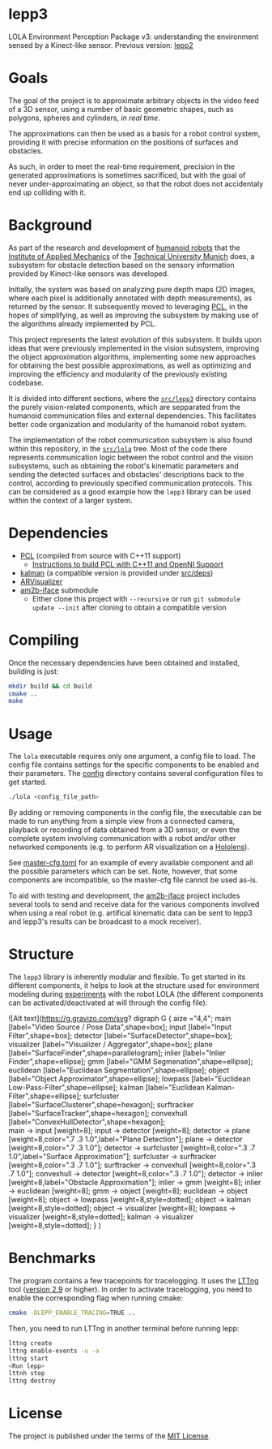 # lepp3

LOLA Environment Perception Package v3: understanding the environment sensed by
a Kinect-like sensor.
Previous version: [lepp2](https://github.com/am-lola/lepp2)

# Goals

The goal of the project is to approximate arbitrary objects in the video feed
of a 3D sensor, using a number of basic geometric shapes, such as polygons,
spheres and cylinders, *in real time*.

The approximations can then be used as a basis for a robot control system,
providing it with precise information on the positions of surfaces and obstacles.

As such, in order to meet the real-time requirement, precision in the
generated approximations is sometimes sacrificed, but with the goal of
never under-approximating an object, so that the robot does not
accidentaly end up colliding with it.

# Background

As part of the research and development of
[humanoid robots](https://www.amm.mw.tum.de/en/research/current-projects/humanoid-robots/)
that the [Institute of Applied Mechanics](https://www.amm.mw.tum.de/en/home/)
of the [Technical University Munich](https://www.tum.de/) does, a
subsystem for obstacle detection based on the sensory information provided
by Kinect-like sensors was developed.

Initially, the system was based on analyzing pure depth maps (2D images,
where each pixel is additionally annotated with depth measurements), as
returned by the sensor. It subsequently moved to leveraging
[PCL](http://pointclouds.org/), in the hopes of simplifying, as well as
improving the subsystem by making use of the algorithms already implemented
by PCL.

This project represents the latest evolution of this subsystem. It builds
upon ideas that were previously implemented in the vision subsystem,
improving the object approximation algorithms, implementing some new approaches
for obtaining the best possible approximations, as well as optimizing and improving
the efficiency and modularity of the previously existing codebase.

It is divided into different sections, where the
[`src/lepp3`](https://github.com/am-lola/lepp3/tree/master/src/lepp3)
directory contains the purely vision-related components, which are sepparated 
from the humanoid communication files and external dependencies. This 
facilitates better code organization and modularity of the humanoid robot system.

The implementation of the robot communication subsystem is also found within this
repository, in the
[`src/lola`](https://github.com/am-lola/lepp3/tree/master/src/lola) tree.
Most of the code there represents communication logic between the robot
control and the vision subsystems, such as obtaining the robot's kinematic
parameters and sending the detected surfaces and obstacles' descriptions back to 
the control, according to previously specified communication protocols. This can 
be considered as a good example how the `lepp3` library can be used within the
context of a larger system.

# Dependencies

* [PCL](http://pointclouds.org/) (compiled from source with C++11 support)
  * [Instructions to build PCL with C++11 and OpenNI Support]()
* [kalman](https://github.com/mherb/kalman) (a compatible version is provided under [src/deps](./src/deps))
* [ARVisualizer](https://github.com/am-lola/ARVisualizer)
* [am2b-iface](https://gitlab.lrz.de/AMCode/am2b-iface) submodule
  * Either clone this project with `--recursive` or run `git submodule update --init` after cloning to obtain a compatible version

# Compiling

Once the necessary dependencies have been obtained and installed, building is just:

```bash
mkdir build && cd build
cmake ..
make
```

# Usage

The `lola` executable requires only one argument, a config file to load. The config
file contains settings for the specific components to be enabled and their parameters.
The [config](./config) directory contains several configuration files to get started.

```bash
./lola <config_file_path>
```

By adding or removing components in the config file, the executable can be made to
run anything from a simple view from a connected camera, playback or recording of
data obtained from a 3D sensor, or even the complete system involving communication
with a robot and/or other networked components (e.g. to perform AR visualization on a [Hololens](https://github.com/am-lola/HoLola)).

See [master-cfg.toml](./master-cfg.toml) for an example of every available component
and all the possible parameters which can be set. Note, however, that some components
are incompatible, so the master-cfg file cannot be used as-is.

To aid with testing and development, the [am2b-iface](https://gitlab.lrz.de/AMCode/am2b-iface) project includes several
tools to send and receive data for the various components involved when using a
real robot (e.g. artifical kinematic data can be sent to lepp3 and lepp3's results
can be broadcast to a mock receiver).


# Structure

The `lepp3` library is inherently modular and flexible. To get started in its 
different components, it helps to look at the structure used for environment 
modeling during [experiments](./config/lab-lola.toml) with the robot LOLA (the 
different components can be activated/deactivated at will through the config file):

![Alt text](https://g.gravizo.com/svg?
  digraph G {
    aize ="4,4";
    main [label="Video Source / Pose Data",shape=box];
    input [label="Input Filter",shape=box];
    detector [label="SurfaceDetector",shape=box];
    visualizer [label="Visualizer / Aggregator",shape=box];
    plane [label="SurfaceFinder",shape=parallelogram];
    inlier [label="Inlier Finder",shape=ellipse];
    gmm [label="GMM Segmenation",shape=ellipse];
    euclidean [label="Euclidean Segmentation",shape=ellipse];
    object [label="Object Approximator",shape=ellipse];
    lowpass [label="Euclidean Low-Pass-Filter",shape=ellipse];
    kalman [label="Euclidean Kalman-Filter",shape=ellipse];
    surfcluster [label="SurfaceClusterer",shape=hexagon];
    surftracker [label="SurfaceTracker",shape=hexagon];
    convexhull [label="ConvexHullDetector",shape=hexagon];    
    main -> input [weight=8];
    input -> detector [weight=8];
    detector -> plane [weight=8,color=".7 .3 1.0",label="Plane Detection"];
    plane -> detector [weight=8,color=".7 .3 1.0"];
    detector -> surfcluster [weight=8,color=".3 .7 1.0",label="Surface Approximation"];
    surfcluster -> surftracker [weight=8,color=".3 .7 1.0"];
    surftracker -> convexhull [weight=8,color=".3 .7 1.0"];
    convexhull -> detector [weight=8,color=".3 .7 1.0"];
    detector -> inlier [weight=8,label="Obstacle Approximation"];
    inlier -> gmm [weight=8];
    inlier -> euclidean [weight=8];
    gmm -> object [weight=8];
    euclidean -> object [weight=8];
    object -> lowpass [weight=8,style=dotted];
    object -> kalman [weight=8,style=dotted];
    object -> visualizer [weight=8];
    lowpass -> visualizer [weight=8,style=dotted];
    kalman -> visualizer [weight=8,style=dotted];
  }
  )

# Benchmarks

The program contains a few tracepoints for tracelogging. It uses the [LTTng](http://lttng.org/)
tool ([version 2.9](http://lttng.org/docs/v2.9/#doc-ubuntu) or higher). In order 
to activate tracelogging, you need to enable the corresponding flag when running 
cmake:

```bash
cmake -DLEPP_ENABLE_TRACING=TRUE ..
```

Then, you need to run LTTng in another terminal before running lepp:

```bash
lttng create
lttng enable-events -u -a
lttng start
<Run lepp>
lttnh stop
lttng destroy
```


# License

The project is published under the terms of the
[MIT License](https://github.com/am-lola/lepp3/blob/master/LICENSE).
